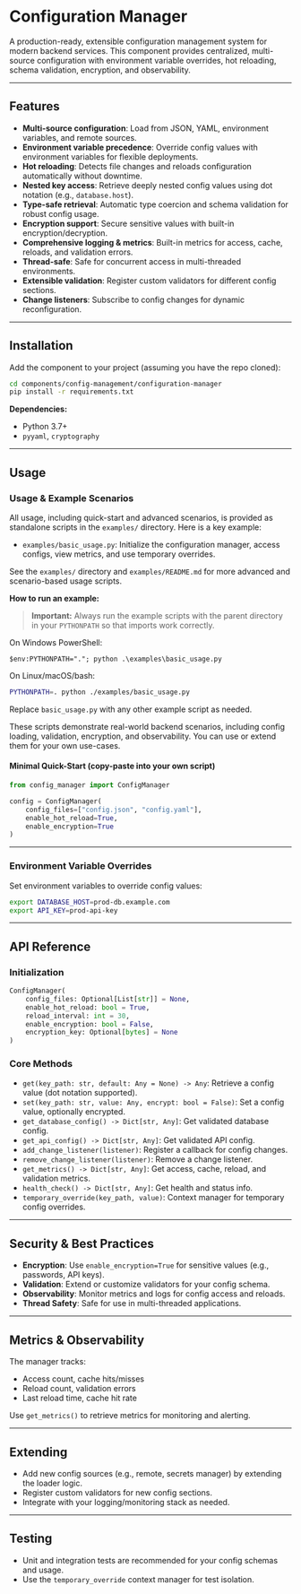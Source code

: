 # Configuration Manager

A production-ready, extensible configuration management system for modern backend services. This component provides centralized, multi-source configuration with environment variable overrides, hot reloading, schema validation, encryption, and observability.

---

## Features

- **Multi-source configuration**: Load from JSON, YAML, environment variables, and remote sources.
- **Environment variable precedence**: Override config values with environment variables for flexible deployments.
- **Hot reloading**: Detects file changes and reloads configuration automatically without downtime.
- **Nested key access**: Retrieve deeply nested config values using dot notation (e.g., `database.host`).
- **Type-safe retrieval**: Automatic type coercion and schema validation for robust config usage.
- **Encryption support**: Secure sensitive values with built-in encryption/decryption.
- **Comprehensive logging & metrics**: Built-in metrics for access, cache, reloads, and validation errors.
- **Thread-safe**: Safe for concurrent access in multi-threaded environments.
- **Extensible validation**: Register custom validators for different config sections.
- **Change listeners**: Subscribe to config changes for dynamic reconfiguration.

---

## Installation

Add the component to your project (assuming you have the repo cloned):

```bash
cd components/config-management/configuration-manager
pip install -r requirements.txt  
```

**Dependencies:**

- Python 3.7+
- `pyyaml`, `cryptography`

---

## Usage

### Usage & Example Scenarios

All usage, including quick-start and advanced scenarios, is provided as standalone scripts in the `examples/` directory. Here is a key example:

- `examples/basic_usage.py`: Initialize the configuration manager, access configs, view metrics, and use temporary overrides.

See the `examples/` directory and `examples/README.md` for more advanced and scenario-based usage scripts.

**How to run an example:**

> **Important:** Always run the example scripts with the parent directory in your `PYTHONPATH` so that imports work correctly.

On Windows PowerShell:

```pwsh
$env:PYTHONPATH="."; python .\examples\basic_usage.py
```

On Linux/macOS/bash:

```bash
PYTHONPATH=. python ./examples/basic_usage.py
```

Replace `basic_usage.py` with any other example script as needed.

These scripts demonstrate real-world backend scenarios, including config loading, validation, encryption, and observability. You can use or extend them for your own use-cases.

#### Minimal Quick-Start (copy-paste into your own script)

```python
from config_manager import ConfigManager

config = ConfigManager(
    config_files=["config.json", "config.yaml"],
    enable_hot_reload=True,
    enable_encryption=True
)
```

---

### Environment Variable Overrides

Set environment variables to override config values:

```bash
export DATABASE_HOST=prod-db.example.com
export API_KEY=prod-api-key
```

---

## API Reference

### Initialization

```python
ConfigManager(
    config_files: Optional[List[str]] = None,
    enable_hot_reload: bool = True,
    reload_interval: int = 30,
    enable_encryption: bool = False,
    encryption_key: Optional[bytes] = None
)
```

### Core Methods

- `get(key_path: str, default: Any = None) -> Any`: Retrieve a config value (dot notation supported).
- `set(key_path: str, value: Any, encrypt: bool = False)`: Set a config value, optionally encrypted.
- `get_database_config() -> Dict[str, Any]`: Get validated database config.
- `get_api_config() -> Dict[str, Any]`: Get validated API config.
- `add_change_listener(listener)`: Register a callback for config changes.
- `remove_change_listener(listener)`: Remove a change listener.
- `get_metrics() -> Dict[str, Any]`: Get access, cache, reload, and validation metrics.
- `health_check() -> Dict[str, Any]`: Get health and status info.
- `temporary_override(key_path, value)`: Context manager for temporary config overrides.

---

## Security & Best Practices

- **Encryption**: Use `enable_encryption=True` for sensitive values (e.g., passwords, API keys).
- **Validation**: Extend or customize validators for your config schema.
- **Observability**: Monitor metrics and logs for config access and reloads.
- **Thread Safety**: Safe for use in multi-threaded applications.

---

## Metrics & Observability

The manager tracks:

- Access count, cache hits/misses
- Reload count, validation errors
- Last reload time, cache hit rate

Use `get_metrics()` to retrieve metrics for monitoring and alerting.

---

## Extending

- Add new config sources (e.g., remote, secrets manager) by extending the loader logic.
- Register custom validators for new config sections.
- Integrate with your logging/monitoring stack as needed.

---

## Testing

- Unit and integration tests are recommended for your config schemas and usage.
- Use the `temporary_override` context manager for test isolation.
